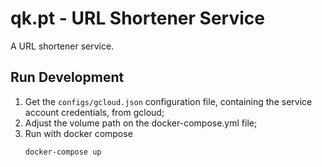 # qk.pt - URL Shortener Service
A URL shortener service.

## Run Development
1. Get the `configs/gcloud.json` configuration file, containing the service account credentials, from gcloud;
1. Adjust the volume path on the docker-compose.yml file;
2. Run with docker compose
    ```shell
    docker-compose up
    ```